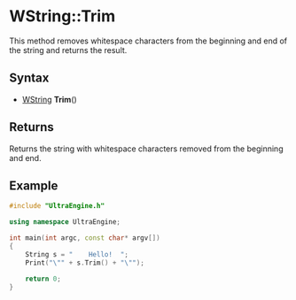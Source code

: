 # WString::Trim

This method removes whitespace characters from the beginning and end of the string and returns the result.

## Syntax

- [WString](WString) **Trim**()

## Returns

Returns the string with whitespace characters removed from the beginning and end.

## Example

```c++
#include "UltraEngine.h"

using namespace UltraEngine;

int main(int argc, const char* argv[])
{
    String s = "    Hello!  ";
    Print("\"" + s.Trim() + "\"");

    return 0;
}
```
